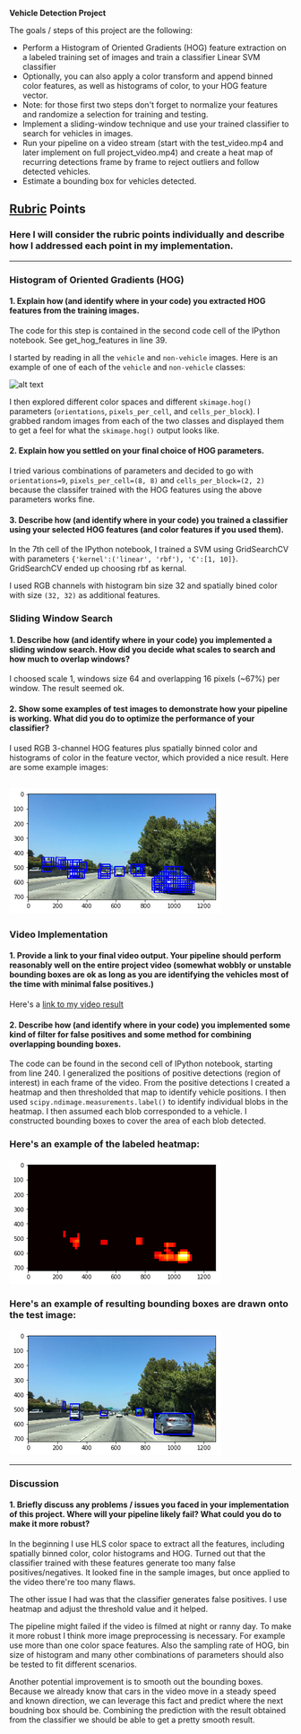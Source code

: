 **Vehicle Detection Project**

The goals / steps of this project are the following:

* Perform a Histogram of Oriented Gradients (HOG) feature extraction on a labeled training set of images and train a classifier Linear SVM classifier
* Optionally, you can also apply a color transform and append binned color features, as well as histograms of color, to your HOG feature vector. 
* Note: for those first two steps don't forget to normalize your features and randomize a selection for training and testing.
* Implement a sliding-window technique and use your trained classifier to search for vehicles in images.
* Run your pipeline on a video stream (start with the test_video.mp4 and later implement on full project_video.mp4) and create a heat map of recurring detections frame by frame to reject outliers and follow detected vehicles.
* Estimate a bounding box for vehicles detected.

[//]: # (Image References)
[image1]: ./examples/car_not_car.png
[image2]: ./examples/sliding_windows.png
[image3]: ./examples/heatmap_example.png
[image4]: ./examples/output.png

## [Rubric](https://review.udacity.com/#!/rubrics/513/view) Points
### Here I will consider the rubric points individually and describe how I addressed each point in my implementation.  

---

### Histogram of Oriented Gradients (HOG)

#### 1. Explain how (and identify where in your code) you extracted HOG features from the training images.

The code for this step is contained in the second code cell of the IPython notebook. See get_hog_features in line 39.

I started by reading in all the `vehicle` and `non-vehicle` images.  Here is an example of one of each of the `vehicle` and `non-vehicle` classes:

![alt text][image1]

I then explored different color spaces and different `skimage.hog()` parameters (`orientations`, `pixels_per_cell`, and `cells_per_block`).  I grabbed random images from each of the two classes and displayed them to get a feel for what the `skimage.hog()` output looks like.


#### 2. Explain how you settled on your final choice of HOG parameters.

I tried various combinations of parameters and decided to go with `orientations=9`, `pixels_per_cell=(8, 8)` and `cells_per_block=(2, 2)` because the classifer trained with the HOG features using the above parameters works fine.

#### 3. Describe how (and identify where in your code) you trained a classifier using your selected HOG features (and color features if you used them).

In the 7th cell of the IPython notebook, I trained a SVM using GridSearchCV with parameters `{'kernel':('linear', 'rbf'), 'C':[1, 10]}`. GridSearchCV ended up choosing rbf as kernal.

I used RGB channels with histogram bin size 32 and spatially bined color with size `(32, 32)` as additional features.

### Sliding Window Search

#### 1. Describe how (and identify where in your code) you implemented a sliding window search.  How did you decide what scales to search and how much to overlap windows?

I choosed scale 1, windows size 64 and overlapping 16 pixels (~67%) per window. The result seemed ok.

#### 2. Show some examples of test images to demonstrate how your pipeline is working.  What did you do to optimize the performance of your classifier?

I used RGB 3-channel HOG features plus spatially binned color and histograms of color in the feature vector, which provided a nice result.  Here are some example images:

![alt text][image2]
---

### Video Implementation

#### 1. Provide a link to your final video output.  Your pipeline should perform reasonably well on the entire project video (somewhat wobbly or unstable bounding boxes are ok as long as you are identifying the vehicles most of the time with minimal false positives.)
Here's a [link to my video result](./video_output/vehicle_detection.mp4)


#### 2. Describe how (and identify where in your code) you implemented some kind of filter for false positives and some method for combining overlapping bounding boxes.

The code can be found in the second cell of IPython notebook, starting from line 240. I generalized the positions of positive detections (region of interest) in each frame of the video. From the positive detections I created a heatmap and then thresholded that map to identify vehicle positions.  I then used `scipy.ndimage.measurements.label()` to identify individual blobs in the heatmap.  I then assumed each blob corresponded to a vehicle.  I constructed bounding boxes to cover the area of each blob detected.

### Here's an example of the labeled heatmap:
![alt text][image3]

### Here's an example of resulting bounding boxes are drawn onto the test image:
![alt text][image4]



---

### Discussion

#### 1. Briefly discuss any problems / issues you faced in your implementation of this project.  Where will your pipeline likely fail?  What could you do to make it more robust?

In the beginning I use HLS color space to extract all the features, including spatially binned color, color histograms and HOG. Turned out that the classifier trained with these features generate too many false positives/negatives. It looked fine in the sample images, but once applied to the video there're too many flaws.

The other issue I had was that the classifier generates false positives. I use heatmap and adjust the threshold value and it helped.

The pipeline might failed if the video is filmed at night or ranny day. To make it more robust I think more image preprocessing is necessary. For example use more than one color space features. Also the sampling rate of HOG, bin size of histogram and many other combinations of parameters should also be tested to fit different scenarios.

Another potential improvement is to smooth out the bounding boxes. Because we already know that cars in the video move in a steady speed and known direction, we can leverage this fact and predict where the next boudning box should be. Combining the prediction with the result obtained from the classifier we should be able to get a pretty smooth result.

